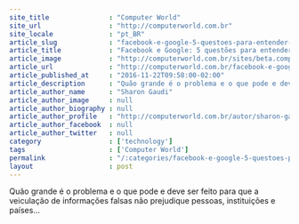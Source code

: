```yaml
---
site_title               : "Computer World"
site_url                 : "http://computerworld.com.br"
site_locale              : "pt_BR"
article_slug             : "facebook-e-google-5-questoes-para-entender-o-impacto-das-noticias-falsas"
article_title            : "Facebook e Google: 5 questões para entender o impacto das notícias falsas"
article_image            : "http://computerworld.com.br/sites/beta.computerworld.com.br/files/news_articles/news.jpg"
article_url              : "http://computerworld.com.br/facebook-e-google-5-questoes-para-entender-o-impacto-das-noticias-falsas"
article_published_at     : "2016-11-22T09:58:00-02:00"
article_description      : "Quão grande é o problema e o que pode e deve ser feito para que a veiculação de informações falsas não prejudique pessoas, instituições e países..."
article_author_name      : "Sharon Gaudi"
article_author_image     : null
article_author_biography : null
article_author_profile   : "http://computerworld.com.br/autor/sharon-gaudin"
article_author_facebook  : null
article_author_twitter   : null
category                 : ['technology']
tags                     : ['Computer World']
permalink                : "/:categories/facebook-e-google-5-questoes-para-entender-o-impacto-das-noticias-falsas/"
layout                   : post
---
```


Quão grande é o problema e o que pode e deve ser feito para que a veiculação de informações falsas não prejudique pessoas, instituições e países...
